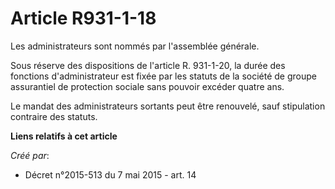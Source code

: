 # Article R931-1-18

Les administrateurs sont nommés par l'assemblée générale. 

Sous réserve des dispositions de l'article R. 931-1-20, la durée des fonctions d'administrateur est fixée par les statuts de
la société de groupe assurantiel de protection sociale sans pouvoir excéder quatre ans. 

Le mandat des administrateurs sortants peut être renouvelé, sauf stipulation contraire des statuts.

**Liens relatifs à cet article**

_Créé par_:

  - Décret n°2015-513 du 7 mai 2015 - art. 14
